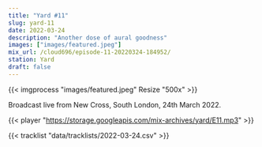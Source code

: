```yaml
---
title: "Yard #11"
slug: yard-11
date: 2022-03-24
description: "Another dose of aural goodness"
images: ["images/featured.jpeg"]
mix_url: /cloud696/episode-11-20220324-184952/
station: Yard
draft: false
---
```


{{< imgprocess "images/featured.jpeg" Resize "500x" >}}

Broadcast live from New Cross, South London, 24th March 2022.

{{< player "https://storage.googleapis.com/mix-archives/yard/E11.mp3" >}}

{{< tracklist "data/tracklists/2022-03-24.csv" >}}
